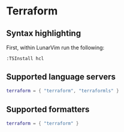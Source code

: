 # Terraform

## Syntax highlighting


First, within LunarVim run the following:

```vim
:TSInstall hcl
```

## Supported language servers

```lua
terraform = { "terraform", "terraformls" }
```

## Supported formatters

```lua
terraform = { "terraform" }
```
